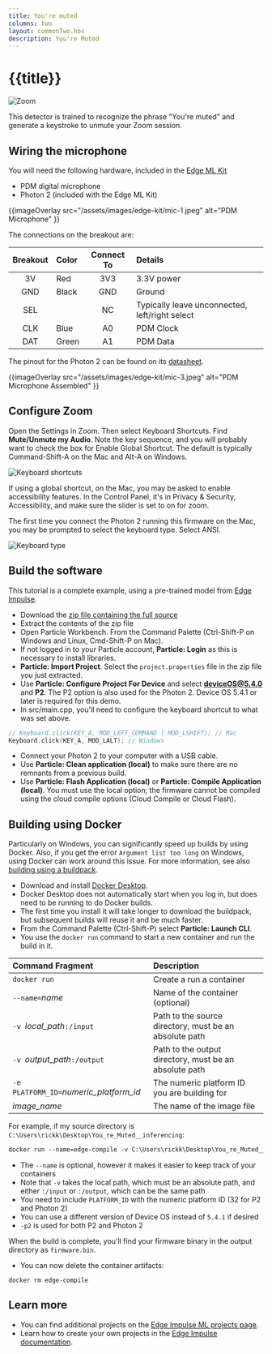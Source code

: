 ```yaml
---
title: You're muted
columns: two
layout: commonTwo.hbs
description: You're Muted
---
```


# {{title}}

![Zoom](/assets/images/edge-kit/zoom.png)

This detector is trained to recognize the phrase "You're muted" and generate a keystroke to unmute your Zoom session. 

## Wiring the microphone

You will need the following hardware, included in the [Edge ML Kit](/reference/datasheets/accessories/edge-ml-kit/)

- PDM digital microphone
- Photon 2 (included with the Edge ML Kit)

{{imageOverlay src="/assets/images/edge-kit/mic-1.jpeg" alt="PDM Microphone" }}

The connections on the breakout are:

| Breakout | Color | Connect To | Details |
| :---: | :--- | :---: | :--- |
| 3V | Red | 3V3 | 3.3V power |
| GND | Black | GND | Ground |
| SEL | | NC | Typically leave unconnected, left/right select |
| CLK | Blue | A0 | PDM Clock |
| DAT | Green | A1 | PDM Data |

The pinout for the Photon 2 can be found on its [datasheet](https://docs.particle.io/reference/datasheets/wi-fi/photon-2-datasheet/#pin-markings).

{{imageOverlay src="/assets/images/edge-kit/mic-3.jpeg" alt="PDM Microphone Assembled" }}

## Configure Zoom

Open the Settings in Zoom. Then select Keyboard Shortcuts. Find **Mute/Unmute my Audio**. Note the key sequence, and you will probably want to check the box for Enable Global Shortcut. The default is typically Command-Shift-A on the Mac and Alt-A on Windows.

![Keyboard shortcuts](/assets/images/edge-kit/keyboard-shortcuts.png)

If using a global shortcut, on the Mac, you may be asked to enable accessibility features. In the Control Panel, it's in Privacy & Security, Accessibility, and make sure the slider is set to on for zoom.

The first time you connect the Photon 2 running this firmware on the Mac, you may be prompted to select the keyboard type. Select ANSI.

![Keyboard type](/assets/images/edge-kit/keyboard-type.png)

## Build the software

This tutorial is a complete example, using a pre-trained model from [Edge Impulse](https://www.edgeimpulse.com/).

- Download the [zip file containing the full source](/assets/files/edge-ml/You_re_Muted__inferencing.zip)
- Extract the contents of the zip file
- Open Particle Workbench. From the Command Palette (Ctrl-Shift-P on Windows and Linux, Cmd-Shift-P on Mac).
- If not logged in to your Particle account, **Particle: Login** as this is necessary to install libraries.
- **Particle: Import Project**. Select the `project.properties` file in the zip file you just extracted.
- Use **Particle: Configure Project For Device** and select **deviceOS@5.4.0** and **P2**. The P2 option is also used for the Photon 2. Device OS 5.4.1 or later is required for this demo.
- In src/main.cpp, you'll need to configure the keyboard shortcut to what was set above. 

```cpp
// Keyboard.click(KEY_A, MOD_LEFT_COMMAND | MOD_LSHIFT); // Mac
Keyboard.click(KEY_A, MOD_LALT); // Windows                
```

- Connect your Photon 2 to your computer with a USB cable.
- Use **Particle: Clean application (local)** to make sure there are no remnants from a previous build.
- Use **Particle: Flash Application (local)** or **Particle: Compile Application (local)**. You must use the local option; the firmware cannot be compiled using the cloud compile options (Cloud Compile or Cloud Flash). 

## Building using Docker

Particularly on Windows, you can significantly speed up builds by using Docker. Also, if you get the error `Argument list too long` on Windows, using Docker can work around this issue. For more information, see also [building using a buildpack](/firmware/best-practices/firmware-build-options/#using-buildpack).

- Download and install [Docker Desktop](https://www.docker.com/). 
- Docker Desktop does not automatically start when you log in, but does need to be running to do Docker builds.
- The first time you install it will take longer to download the buildpack, but subsequent builds will reuse it and be much faster.
- From the Command Palette (Ctrl-Shift-P) select **Particle: Launch CLI**.
- You use the `docker run` command to start a new container and run the build in it.

| Command Fragment | Description |
| :--- | :--- |
| `docker run` | Create a run a container |
| `--name=`*name* | Name of the container (optional) |
| `-v `*local_path*`:/input` | Path to the source directory, must be an absolute path |
| `-v `*output_path*`:/output` | Path to the output directory, must be an absolute path |
| `-e PLATFORM_ID=`*numeric_platform_id* | The numeric platform ID you are building for |
| *image_name* | The name of the image file |

For example, if my source directory is `C:\Users\rickk\Desktop\You_re_Muted__inferencing`:

```html
docker run --name=edge-compile -v C:\Users\rickk\Desktop\You_re_Muted__inferencing:/input -v C:\Users\rickk\Desktop\You_re_Muted__inferencing:/output -e PLATFORM_ID=32 particle/buildpack-particle-firmware:5.4.1-p2
```

- The `--name` is optional, however it makes it easier to keep track of your containers
- Note that `-v` takes the local path, which must be an absolute path, and either `:/input` or `:/output`, which can be the same path
- You need to include `PLATFORM_ID` with the numeric platform ID (32 for P2 and Photon 2)
- You can use a different version of Device OS instead of `5.4.1` if desired
- `-p2` is used for both P2 and Photon 2

When the build is complete, you'll find your firmware binary in the output directory as `firmware.bin`.

- You can now delete the container artifacts:

```
docker rm edge-compile
```

## Learn more

- You can find additional projects on the [Edge Impulse ML projects page](https://www.edgeimpulse.com/projects/all?search=particle).
- Learn how to create your own projects in the [Edge Impulse documentation](https://docs.edgeimpulse.com/docs).
